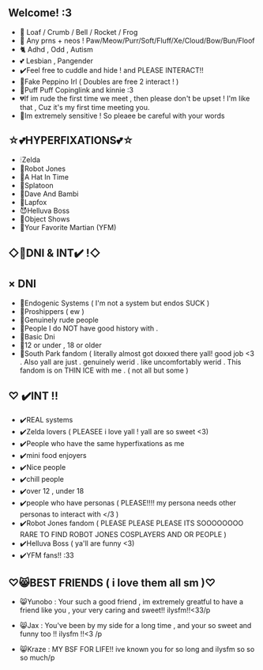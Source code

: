 Welcome! :3
-
- 🥞 Loaf / Crumb / Bell / Rocket / Frog
- 🍔 Any prns + neos ! Paw/Meow/Purr/Soft/Fluff/Xe/Cloud/Bow/Bun/Floof
- 🐈 Adhd , Odd , Autism
- 💕 Lesbian , Pangender
- ✔️Feel free to cuddle and hide ! and PLEASE INTERACT!!
- 🍕Fake Peppino Irl ( Doubles are free 2 interact ! )
- 🎤Puff Puff Copinglink and kinnie :3
- 💔If im rude the first time we meet , then please don't be upset ! I'm like that , Cuz it's my first time meeting you.
- 🌻Im extremely sensitive ! So pleaee be careful with your words

 ☆💕HYPERFIXATIONS💕☆
-
  - 🕯Zelda
  - 🤖Robot Jones
  - 🎩A Hat In Time
  - 🐙Splatoon
  - 🌽Dave And Bambi
  - 🦊Lapfox
  - 😈Helluva Boss
  - 🥞Object Shows
  - 🎤Your Favorite Martian (YFM)
 
◇🚫DNI & INT✔️ !◇
-

× DNI
- 
  - 🚫Endogenic Systems ( I'm not a system but endos SUCK )
  - 🚫Proshippers ( ew )
  - 🚫Genuinely rude people
  - 🚫People I do NOT have good history with .
  - 🚫Basic Dni
  - 🚫12 or under  , 18 or older
  - 🚫South Park fandom ( literally almost got doxxed there yall! good job <3 . Also yall are just . genuinely werid . like uncomfortably werid . This fandom is on THIN ICE with me . ( not all but some ) 

♡ ✔️INT !!
-
 - ✔️REAL systems 
 - ✔️Zelda lovers ( PLEASEE i love yall ! yall are so sweet <3)
 - ✔️People who have the same hyperfixations as me
 - ✔️mini food enjoyers
 - ✔️Nice people
 - ✔️chill people
 - ✔️over 12 , under 18
 - ✔️people who have personas ( PLEASE!!!! my persona needs other personas to interact with </3 )
 - ✔️Robot Jones fandom ( PLEASE PLEASE PLEASE ITS SOOOOOOOO RARE TO FIND ROBOT JONES COSPLAYERS AND OR PEOPLE )
 - ✔️Helluva Boss ( ya'll are funny <3)
 - ✔️YFM fans!! :33




  ♡😸BEST FRIENDS ( i love them all sm )♡
  -
  - 😸Yunobo : Your such a good friend , im extremely greatful to have a friend like you , your very caring and sweet!! ilysfm!!<33/p
  
  - 😸Jax : You've been by my side for a long time , and your so sweet and funny too !! ilysfm !!<3 /p
  
  - 😸Kraze : MY BSF FOR LIFE!! ive known you for so long and ilysfm so so so much/p
